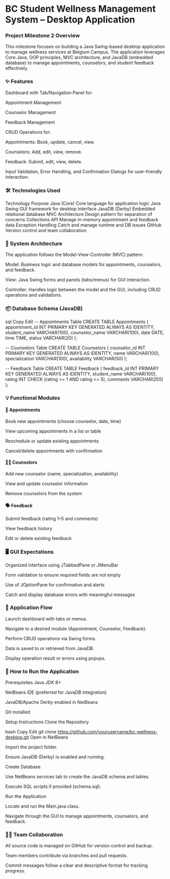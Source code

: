 # BC Student Wellness Management System – Desktop Application
### Project Milestone 2 Overview
This milestone focuses on building a Java Swing-based desktop application to manage wellness services at Belgium Campus. The application leverages Core Java, OOP principles, MVC architecture, and JavaDB (embedded database) to manage appointments, counselors, and student feedback effectively.

### ✨ Features
Dashboard with Tab/Navigation Panel for:

Appointment Management

Counselor Management

Feedback Management

CRUD Operations for:

Appointments: Book, update, cancel, view.

Counselors: Add, edit, view, remove.

Feedback: Submit, edit, view, delete.

Input Validation, Error Handling, and Confirmation Dialogs for user-friendly interaction.

### 🛠️ Technologies Used
Technology	Purpose
Java (Core)	Core language for application logic
Java Swing	GUI framework for desktop interface
JavaDB (Derby)	Embedded relational database
MVC Architecture	Design pattern for separation of concerns
Collections API	Manage in-memory appointment and feedback data
Exception Handling	Catch and manage runtime and DB issues
GitHub	Version control and team collaboration

### 🧱 System Architecture
The application follows the Model-View-Controller (MVC) pattern:

Model: Business logic and database models for appointments, counselors, and feedback.

View: Java Swing forms and panels (tabs/menus) for GUI interaction.

Controller: Handles logic between the model and the GUI, including CRUD operations and validations.

### 📦 Database Schema (JavaDB)
sql
Copy
Edit
-- Appointments Table
CREATE TABLE Appointments (
  appointment_id INT PRIMARY KEY GENERATED ALWAYS AS IDENTITY,
  student_name VARCHAR(100),
  counselor_name VARCHAR(100),
  date DATE,
  time TIME,
  status VARCHAR(20)
);

-- Counselors Table
CREATE TABLE Counselors (
  counselor_id INT PRIMARY KEY GENERATED ALWAYS AS IDENTITY,
  name VARCHAR(100),
  specialization VARCHAR(100),
  availability VARCHAR(50)
);

-- Feedback Table
CREATE TABLE Feedback (
  feedback_id INT PRIMARY KEY GENERATED ALWAYS AS IDENTITY,
  student_name VARCHAR(100),
  rating INT CHECK (rating >= 1 AND rating <= 5),
  comments VARCHAR(255)
);
### 💡 Functional Modules
#### 📅 Appointments
Book new appointments (choose counselor, date, time)

View upcoming appointments in a list or table

Reschedule or update existing appointments

Cancel/delete appointments with confirmation

#### 👩‍⚕️ Counselors
Add new counselor (name, specialization, availability)

View and update counselor information

Remove counselors from the system

#### 🗣️ Feedback
Submit feedback (rating 1–5 and comments)

View feedback history

Edit or delete existing feedback

### 🖥️ GUI Expectations
Organized interface using JTabbedPane or JMenuBar

Form validation to ensure required fields are not empty

Use of JOptionPane for confirmation and alerts

Catch and display database errors with meaningful messages

### 🔄 Application Flow
Launch dashboard with tabs or menus.

Navigate to a desired module (Appointment, Counselor, Feedback).

Perform CRUD operations via Swing forms.

Data is saved to or retrieved from JavaDB.

Display operation result or errors using popups.

### 🧪 How to Run the Application
Prerequisites
Java JDK 8+

NetBeans IDE (preferred for JavaDB integration)

JavaDB/Apache Derby enabled in NetBeans

Git installed

Setup Instructions
Clone the Repository

bash
Copy
Edit
git clone https://github.com/yourusername/bc-wellness-desktop.git
Open in NetBeans

Import the project folder.

Ensure JavaDB (Derby) is enabled and running.

Create Database

Use NetBeans services tab to create the JavaDB schema and tables.

Execute SQL scripts if provided (schema.sql).

Run the Application

Locate and run the Main.java class.

Navigate through the GUI to manage appointments, counselors, and feedback.

### 🧑‍💻 Team Collaboration
All source code is managed on GitHub for version control and backup.

Team members contribute via branches and pull requests.

Commit messages follow a clear and descriptive format for tracking progress.
